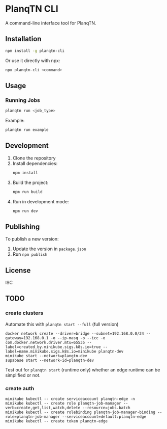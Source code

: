 # PlanqTN CLI

A command-line interface tool for PlanqTN.

## Installation

```bash
npm install -g planqtn-cli
```

Or use it directly with npx:

```bash
npx planqtn-cli <command>
```

## Usage

### Running Jobs

```bash
planqtn run <job_type>
```

Example:

```bash
planqtn run example
```

## Development

1. Clone the repository
2. Install dependencies:
   ```bash
   npm install
   ```
3. Build the project:
   ```bash
   npm run build
   ```
4. Run in development mode:
   ```bash
   npm run dev
   ```

## Publishing

To publish a new version:

1. Update the version in `package.json`
2. Run `npm publish`

## License

ISC

## TODO

### create clusters

Automate this with `planqtn start --full` (full version)

```
docker network create --driver=bridge --subnet=192.168.0.0/24 --gateway=192.168.0.1 -o --ip-masq -o --icc -o com.docker.network.driver.mtu=65535 --label=created_by.minikube.sigs.k8s.io=true --label=name.minikube.sigs.k8s.io=minikube planqtn-dev
minikube start --network=planqtn-dev
supabase start --network-id=planqtn-dev
```

Test out for `planqtn start` (runtime only) whether an edge runtime can be simplified or not.

### create auth

```
minikube kubectl -- create serviceaccount planqtn-edge -n
minikube kubectl -- create role planqtn-job-manager --verb=create,get,list,watch,delete --resource=jobs.batch
minikube kubectl -- create rolebinding planqtn-job-manager-binding --role=planqtn-job-manager --serviceaccount=default:planqtn-edge
minikube kubectl -- create token planqtn-edge
```
